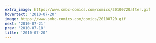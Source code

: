 ```yaml
---
extra_image: https://www.smbc-comics.com/comics/20100720after.gif
hovertext: '2010-07-20'
image: https://www.smbc-comics.com/comics/20100720.gif
next: '2010-07-21'
prev: '2010-07-18'
title: '2010-07-20'
---
```

